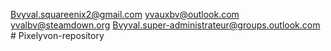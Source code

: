 Bvyval.squareenix2@gmail.com yvauxbv@outlook.com yvalbv@steamdown.org Bvyval.super-administrateur@groups.outlook.com # Pixelyvon-repository
